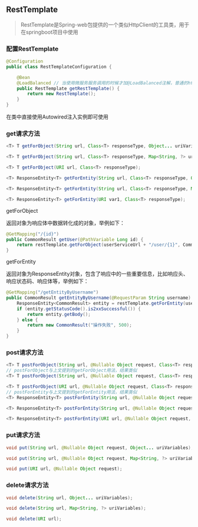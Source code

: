 ## RestTemplate

> RestTemplate是Spring-web包提供的一个类似HttpClient的工具类，用于在springboot项目中使用



### **配置RestTemplate**

```java
@Configuration
public class RestTemplateConfiguration {

    @Bean
    @LoadBalanced // 当使用微服务服务调用的时候才加@LoadBalanced注解，普通的http调用不需要加
    public RestTemplate getRestTemplate() {
        return new RestTemplate();
    }
}

```

在类中直接使用Autowired注入实例即可使用

### **get请求方法**

```java
<T> T getForObject(String url, Class<T> responseType, Object... uriVariables);

<T> T getForObject(String url, Class<T> responseType, Map<String, ?> uriVariables);

<T> T getForObject(URI url, Class<T> responseType);

<T> ResponseEntity<T> getForEntity(String url, Class<T> responseType, Object... uriVariables);

<T> ResponseEntity<T> getForEntity(String url, Class<T> responseType, Map<String, ?> uriVariables);

<T> ResponseEntity<T> getForEntity(URI var1, Class<T> responseType);

```



getForObject

返回对象为响应体中数据转化成的对象，举例如下：

```java
@GetMapping("/{id}")
public CommonResult getUser(@PathVariable Long id) {
    return restTemplate.getForObject(userServiceUrl + "/user/{1}", CommonResult.class, id);
}
```



getForEntity

返回对象为ResponseEntity对象，包含了响应中的一些重要信息，比如响应头、响应状态码、响应体等，举例如下：

```java
@GetMapping("/getEntityByUsername")
public CommonResult getEntityByUsername(@RequestParam String username) {
    ResponseEntity<CommonResult> entity = restTemplate.getForEntity(userServiceUrl + "/user/getByUsername?username={1}", CommonResult.class, username);
    if (entity.getStatusCode().is2xxSuccessful()) {
        return entity.getBody();
    } else {
        return new CommonResult("操作失败", 500);
    }
}
```



### post请求方法

```java
<T> T postForObject(String url, @Nullable Object request, Class<T> responseType, Object... uriVariables);
// postForObject与上文提到的getForObject用法，结果类似
<T> T postForObject(String url, @Nullable Object request, Class<T> responseType, Map<String, ?> uriVariables);

<T> T postForObject(URI url, @Nullable Object request, Class<T> responseType);
// postForEntity与上文提到的getForEntity用法，结果类似
<T> ResponseEntity<T> postForEntity(String url, @Nullable Object request, Class<T> responseType, Object... uriVariables);

<T> ResponseEntity<T> postForEntity(String url, @Nullable Object request, Class<T> responseType, Map<String, ?> uriVariables);

<T> ResponseEntity<T> postForEntity(URI url, @Nullable Object request, Class<T> responseType);
```



### put请求方法

```java
void put(String url, @Nullable Object request, Object... uriVariables);

void put(String url, @Nullable Object request, Map<String, ?> uriVariables);

void put(URI url, @Nullable Object request);

```





### delete请求方法

```java
void delete(String url, Object... uriVariables);

void delete(String url, Map<String, ?> uriVariables);

void delete(URI url);

```

